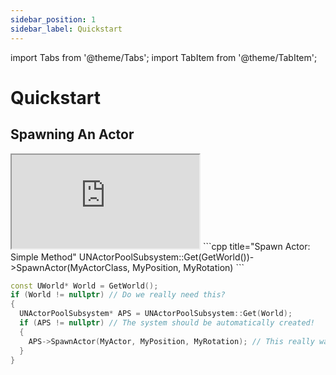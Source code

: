 ```yaml
---
sidebar_position: 1
sidebar_label: Quickstart
---
```


import Tabs from '@theme/Tabs';
import TabItem from '@theme/TabItem';

# Quickstart

## Spawning An Actor

<Tabs>
  <TabItem value="blueprint" label="Blueprint" default attributes={{className: 'tab-blueprint' }}>
    <iframe src="https://blueprintue.com/render/tlzo2p-f/" allowfullscreen="yes" scrolling="no" class="blueprintue" style={{ height : '25vh' }}></iframe>
  </TabItem>
  <TabItem value="native" label="C++" attributes={{className: 'tab-native' }}>
```cpp title="Spawn Actor: Simple Method"
UNActorPoolSubsystem::Get(GetWorld())->SpawnActor(MyActorClass, MyPosition, MyRotation)
```


```cpp title="Spawn Actor: Ridiculously Boring Safe Method"
const UWorld* World = GetWorld();
if (World != nullptr) // Do we really need this?
{
  UNActorPoolSubsystem* APS = UNActorPoolSubsystem::Get(World);
  if (APS != nullptr) // The system should be automatically created!
  {
    APS->SpawnActor(MyActor, MyPosition, MyRotation); // This really was just a pointless exercise in pointless safety checks.
  }
}
```    
  </TabItem>
</Tabs>